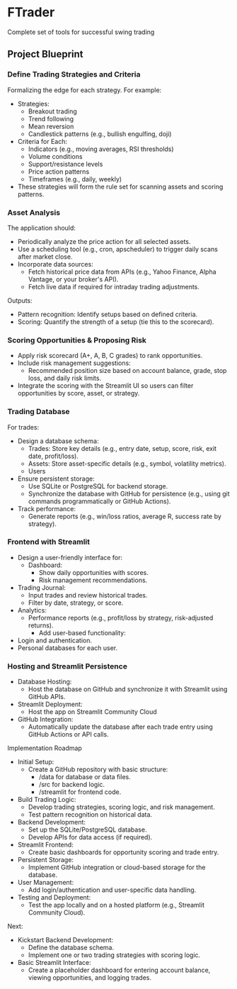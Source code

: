 # FTrader
Complete set of tools for successful swing trading

## Project Blueprint

### Define Trading Strategies and Criteria
Formalizing the edge for each strategy. For example:
-	Strategies:
    -	Breakout trading
    -	Trend following
    -	Mean reversion
    -	Candlestick patterns (e.g., bullish engulfing, doji)
-	Criteria for Each:
    -	Indicators (e.g., moving averages, RSI thresholds)
    -	Volume conditions
    -	Support/resistance levels
    -	Price action patterns
    -	Timeframes (e.g., daily, weekly)
-	These strategies will form the rule set for scanning assets and scoring patterns.
 
### Asset Analysis
The application should:
-	Periodically analyze the price action for all selected assets.
-	Use a scheduling tool (e.g., cron, apscheduler) to trigger daily scans after market close.
-	Incorporate data sources:
    -	Fetch historical price data from APIs (e.g., Yahoo Finance, Alpha Vantage, or your broker's API).
    -	Fetch live data if required for intraday trading adjustments.

Outputs:
-	Pattern recognition: Identify setups based on defined criteria.
-	Scoring: Quantify the strength of a setup (tie this to the scorecard).
 
### Scoring Opportunities & Proposing Risk
-	Apply risk scorecard (A+, A, B, C grades) to rank opportunities.
-	Include risk management suggestions:
    -	Recommended position size based on account balance, grade, stop loss, and daily risk limits.
-	Integrate the scoring with the Streamlit UI so users can filter opportunities by score, asset, or strategy.
 
### Trading Database
For trades:
-	Design a database schema:
    -	Trades: Store key details (e.g., entry date, setup, score, risk, exit date, profit/loss).
    -	Assets: Store asset-specific details (e.g., symbol, volatility metrics).
    -	Users
-	Ensure persistent storage:
    -	Use SQLite or PostgreSQL for backend storage.
    -	Synchronize the database with GitHub for persistence (e.g., using git commands programmatically or GitHub Actions).
-	Track performance:
    -	Generate reports (e.g., win/loss ratios, average R, success rate by strategy).
 
### Frontend with Streamlit
-	Design a user-friendly interface for:
    -	Dashboard:
        -	Show daily opportunities with scores.
        -	Risk management recommendations.
-	Trading Journal:
    -	Input trades and review historical trades.
    -	Filter by date, strategy, or score.
-	Analytics:
    -	Performance reports (e.g., profit/loss by strategy, risk-adjusted returns).
        -	Add user-based functionality:
-	Login and authentication.
-	Personal databases for each user.
 
### Hosting and Streamlit Persistence
-	Database Hosting:
    -   Host the database on GitHub and synchronize it with Streamlit using GitHub APIs.
-	Streamlit Deployment:
	-   Host the app on Streamlit Community Cloud
-	GitHub Integration:
    -	Automatically update the database after each trade entry using GitHub Actions or API calls.
 
Implementation Roadmap
-	Initial Setup:
    -	Create a GitHub repository with basic structure:
        -	/data for database or data files.
        -	/src for backend logic.
        -	/streamlit for frontend code.
-	Build Trading Logic:
    -	Develop trading strategies, scoring logic, and risk management.
    -	Test pattern recognition on historical data.
-	Backend Development:
    -	Set up the SQLite/PostgreSQL database.
    -	Develop APIs for data access (if required).
-	Streamlit Frontend:
    -	Create basic dashboards for opportunity scoring and trade entry.
-	Persistent Storage:
    -	Implement GitHub integration or cloud-based storage for the database.
-	User Management:
    -	Add login/authentication and user-specific data handling.
-	Testing and Deployment:
    -	Test the app locally and on a hosted platform (e.g., Streamlit Community Cloud).
 
Next:
-	Kickstart Backend Development:
    -	Define the database schema.
    -	Implement one or two trading strategies with scoring logic.
-	Basic Streamlit Interface:
    -	Create a placeholder dashboard for entering account balance, viewing opportunities, and logging trades.